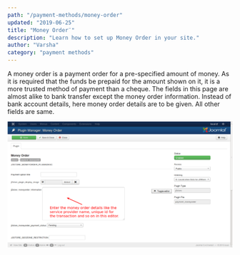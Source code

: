 ```yaml
---
path: "/payment-methods/money-order"
updated: "2019-06-25"
title: "Money Order¨"
description: "Learn how to set up Money Order in your site."
author: "Varsha"
category: "payment methods"
---
```


A money order is a payment order for a pre-specified amount of money. As it is required that the funds be prepaid for the amount shown on it, it is a more trusted method of payment than a cheque. The fields in this page are almost alike to bank transfer except the money order information. Instead of bank account details, here money order details are to be given. All other fields are same.

![paymethod](https://raw.githubusercontent.com/j2store/doc-images/master//payment-methods/money-order/paymethod_mo.png)
